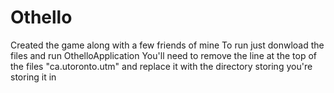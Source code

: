 # Othello
Created the game along with a few friends of mine
To run just donwload the files and run OthelloApplication
You'll need to remove the line at the top of the files "ca.utoronto.utm" 
and replace it with the directory storing you're storing it in
